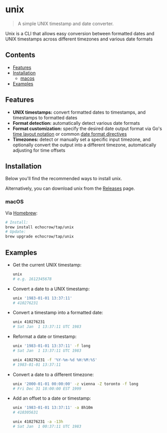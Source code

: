 # unix

> A simple UNIX timestamp and date converter.

Unix is a CLI that allows easy conversion between formatted dates and UNIX timestamps across different timezones and various date formats

## Contents

- [Features](#features)
- [Installation](#installation)
  - [macos](#macos)
- [Examples](#examples)


## Features

- **UNIX timestamps:** convert formatted dates to timestamps, and timestamps to formatted dates
- **Format detection:** automatically detect various date formats
- **Format customization:** specify the desired date output format via Go's [time layout notation](https://golang.org/pkg/time/#pkg-constants) or common [date format directives](https://strftime.org/)
- **Timezones:** detect or manually set a specific input timezone, and optionally convert the output into a different timezone, automatically adjusting for time offsets


## Installation

Below you'll find the recommended ways to install unix.

Alternatively, you can download unix from the [Releases](https://github.com/echocrow/unix/releases) page.

### macOS
Via [Homebrew](https://brew.sh/):
```sh
# Install:
brew install echocrow/tap/unix
# Update:
brew upgrade echocrow/tap/unix
```


## Examples

- Get the current UNIX timestamp:
  ```sh
  unix
  # e.g. 1612345678
  ```
- Convert a date to a UNIX timestamp:
  ```sh
  unix '1983-01-01 13:37:11'
  # 410276231
  ```
- Convert a timestamp into a formatted date:
  ```sh
  unix 410276231
  # Sat Jan  1 13:37:11 UTC 1983
  ```
- Reformat a date or timestamp:
  ```sh
  unix '1983-01-01 13:37:11' -f long
  # Sat Jan  1 13:37:11 UTC 1983

  unix 410276231 -f '%Y-%m-%d %H:%M:%S'
  # 1983-01-01 13:37:11
  ```
- Convert a date to a different timezone:
  ```sh
  unix '2000-01-01 00:00:00' -z vienna -Z toronto -f long
  # Fri Dec 31 18:00:00 EST 1999
  ```
- Add an offset to a date or timestamp:
  ```sh
  unix '1983-01-01 13:37:11' -a 8h10m
  # 410305631

  unix 410276231 -a -13h
  # Sat Jan  1 00:37:11 UTC 1983
  ```
